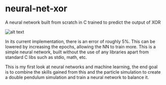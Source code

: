# neural-net-xor
A neural network built from scratch in C trained to predict the output of XOR

![alt text](github.com/jakeesmith01/neural-net-xor/blob/main/nn-xor.png)

In its current implementation, there is an error of roughly 5%. This can be lowered by increasing the epochs, allowing the NN to train more. This is a simple neural network, built without the use of any libraries apart from standard C libs such as stdio, math, etc. 

This is my first look at neural networks and machine learning, the end goal is to combine the skills gained from this and the particle simulation to create a double pendulum simulation and train a neural network to balance it.

